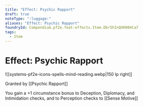```yaml
---
title: "Effect: Psychic Rapport"
draft: true
noteType: ":luggage:"
aliases: "Effect: Psychic Rapport"
foundryId: Compendium.pf2e.feat-effects.Item.Dbr5hInQXH904Ca7
tags:
  - Item
---
```


# Effect: Psychic Rapport
![[systems-pf2e-icons-spells-mind-reading.webp|150 lp right]]

Granted by [[Psychic Rapport]]

You gain a +1 circumstance bonus to Deception, Diplomacy, and Intimidation checks, and to Perception checks to [[Sense Motive]]
